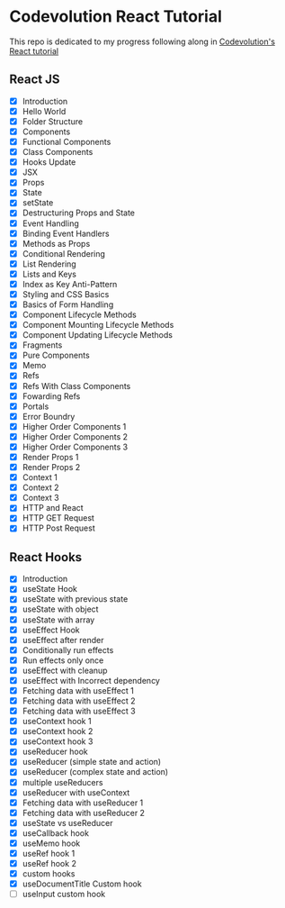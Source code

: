 # Codevolution React Tutorial

This repo is dedicated to my progress following along in [Codevolution's React tutorial](https://youtube.com/playlist?list=PLC3y8-rFHvwgg3vaYJgHGnModB54rxOk3)

## React JS

- [x] Introduction
- [x] Hello World
- [x] Folder Structure
- [x] Components
- [x] Functional Components
- [x] Class Components
- [x] Hooks Update
- [x] JSX
- [x] Props
- [x] State
- [x] setState
- [x] Destructuring Props and State
- [x] Event Handling
- [x] Binding Event Handlers
- [x] Methods as Props
- [x] Conditional Rendering
- [x] List Rendering
- [x] Lists and Keys
- [x] Index as Key Anti-Pattern
- [x] Styling and CSS Basics
- [x] Basics of Form Handling
- [x] Component Lifecycle Methods
- [x] Component Mounting Lifecycle Methods
- [x] Component Updating Lifecycle Methods
- [x] Fragments
- [x] Pure Components
- [x] Memo
- [x] Refs
- [x] Refs With Class Components
- [x] Fowarding Refs
- [x] Portals
- [x] Error Boundry
- [x] Higher Order Components 1
- [x] Higher Order Components 2
- [x] Higher Order Components 3
- [x] Render Props 1
- [x] Render Props 2
- [x] Context 1
- [x] Context 2
- [x] Context 3
- [x] HTTP and React
- [x] HTTP GET Request
- [x] HTTP Post Request

## React Hooks

- [x] Introduction
- [x] useState Hook
- [x] useState with previous state
- [x] useState with object
- [x] useState with array
- [x] useEffect Hook
- [x] useEffect after render
- [x] Conditionally run effects
- [x] Run effects only once
- [x] useEffect with cleanup
- [x] useEffect with Incorrect dependency
- [x] Fetching data with useEffect 1
- [x] Fetching data with useEffect 2
- [x] Fetching data with useEffect 3
- [x] useContext hook 1
- [x] useContext hook 2
- [x] useContext hook 3
- [x] useReducer hook
- [x] useReducer (simple state and action)
- [x] useReducer (complex state and action)
- [x] multiple useReducers
- [x] useReducer with useContext
- [x] Fetching data with useReducer 1
- [x] Fetching data with useReducer 2
- [x] useState vs useReducer
- [x] useCallback hook
- [x] useMemo hook
- [x] useRef hook 1
- [x] useRef hook 2
- [x] custom hooks
- [x] useDocumentTitle Custom hook
- [ ] useInput custom hook
